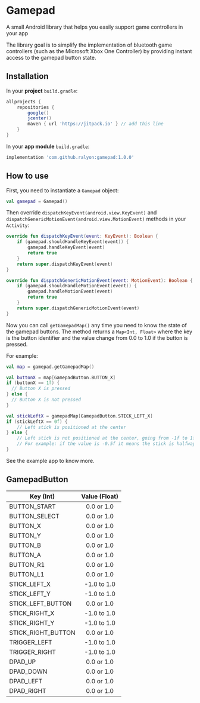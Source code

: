 # Gamepad
A small Android library that helps you easily support game controllers in your app


The library goal is to simplify the implementation of bluetooth game controllers (such as the Microsoft Xbox One Controller) by providing instant access to the gamepad button state.

Installation
-----------

In your **project** ``build.gradle``:
```gradle
allprojects {
    repositories {
        google()
        jcenter()
        maven { url 'https://jitpack.io' } // add this line
    }
}
```
In your **app module** ``build.gradle``:
```gradle
implementation 'com.github.ralyon:gamepad:1.0.0'
```

How to use
---------

First, you need to instantiate a ``Gamepad`` object:
```kotlin
val gamepad = Gamepad()
```

Then override ``dispatchKeyEvent(android.view.KeyEvent)`` and ``dispatchGenericMotionEvent(android.view.MotionEvent)`` methods in your ``Activity``:

```kotlin
override fun dispatchKeyEvent(event: KeyEvent): Boolean {
    if (gamepad.shouldHandleKeyEvent(event)) {
        gamepad.handleKeyEvent(event)
        return true
    }
    return super.dispatchKeyEvent(event)
}

override fun dispatchGenericMotionEvent(event: MotionEvent): Boolean {
    if (gamepad.shouldHandleMotionEvent(event)) {
        gamepad.handleMotionEvent(event)
        return true
    }
    return super.dispatchGenericMotionEvent(event)
}
```

Now you can call ``getGamepadMap()`` any time you need to know the state of the gamepad buttons. The method returns a ``Map<Int, Float>`` where the key is the button identifier and the value change from 0.0 to 1.0 if the button is pressed.

For example:
```kotlin
val map = gamepad.getGamepadMap()

val buttonX = map[GamepadButton.BUTTON_X]
if (buttonX == 1f) {
  // Button X is pressed
} else {
  // Button X is not pressed
}

val stickLeftX = gamepadMap[GamepadButton.STICK_LEFT_X]
if (stickLeftX == 0f) {
    // Left stick is positioned at the center
} else {
    // Left stick is not positioned at the center, going from -1f to 1f (left to right)
    // For example: if the value is -0.5f it means the stick is halfway to the left
}
```

See the example app to know more.

GamepadButton
---------

| Key (Int)          | Value (Float)  | 
| -------------      |      :---:     |
| BUTTON_START       |   0.0 or 1.0   |
| BUTTON_SELECT      |   0.0 or 1.0   |
| BUTTON_X           |   0.0 or 1.0   |
| BUTTON_Y           |   0.0 or 1.0   |
| BUTTON_B           |   0.0 or 1.0   |
| BUTTON_A           |   0.0 or 1.0   |
| BUTTON_R1          |   0.0 or 1.0   |
| BUTTON_L1          |   0.0 or 1.0   |
| STICK_LEFT_X       |   -1.0 to 1.0  |
| STICK_LEFT_Y       |   -1.0 to 1.0  |
| STICK_LEFT_BUTTON  |   0.0 or 1.0   |
| STICK_RIGHT_X      |   -1.0 to 1.0  |
| STICK_RIGHT_Y      |   -1.0 to 1.0  |
| STICK_RIGHT_BUTTON |   0.0 or 1.0   |
| TRIGGER_LEFT       |   -1.0 to 1.0  |
| TRIGGER_RIGHT      |   -1.0 to 1.0  |
| DPAD_UP            |   0.0 or 1.0   |
| DPAD_DOWN          |   0.0 or 1.0   |
| DPAD_LEFT          |   0.0 or 1.0   |
| DPAD_RIGHT         |   0.0 or 1.0   |

